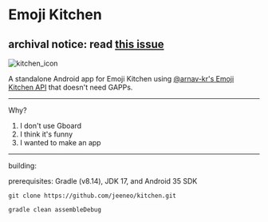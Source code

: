 # Emoji Kitchen

## archival notice: read [this issue](https://github.com/jeeneo/dejpeg/issues/26)

![kitchen_icon](https://github.com/user-attachments/assets/d3d2bb32-811c-479f-beeb-b4608c294668)

A standalone Android app for Emoji Kitchen using [@arnav-kr's Emoji Kitchen API](https://emoji-kitchen.vercel.app/) that doesn't need GAPPs.

---

Why?
1. I don't use Gboard
2. I think it's funny
3. I wanted to make an app

---

building: 

prerequisites: Gradle (v8.14), JDK 17, and Android 35 SDK

```
git clone https://github.com/jeeneo/kitchen.git
```

```
gradle clean assembleDebug
```
